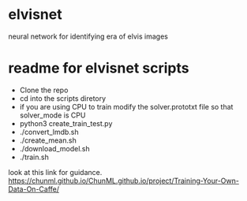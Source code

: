 # elvisnet
neural network for identifying era of elvis images

# readme for elvisnet scripts

* Clone the repo
* cd into the scripts diretory
* if you are using CPU to train modify the solver.prototxt file so that solver_mode is CPU 
* python3 create_train_test.py
* ./convert_lmdb.sh
* ./create_mean.sh
* ./download_model.sh
* ./train.sh

look at this link for guidance.  https://chunml.github.io/ChunML.github.io/project/Training-Your-Own-Data-On-Caffe/
